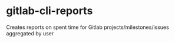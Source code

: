 # gitlab-cli-reports
Creates reports on spent time for Gitlab projects/milestones/issues aggregated by user
